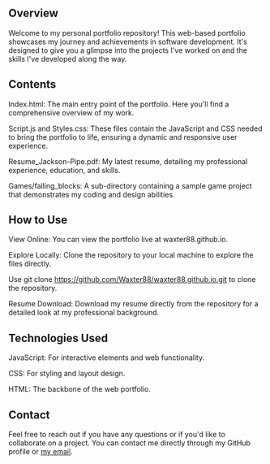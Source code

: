 ## Overview
Welcome to my personal portfolio repository! This web-based portfolio showcases my journey and achievements in software development. It's designed to give you a glimpse into the projects I've worked on and the skills I've developed along the way.

## Contents
Index.html: The main entry point of the portfolio. Here you'll find a comprehensive overview of my work.

Script.js and Styles.css: These files contain the JavaScript and CSS needed to bring the portfolio to life, ensuring a dynamic and responsive user experience.

Resume_Jackson-Pipe.pdf: My latest resume, detailing my professional experience, education, and skills.

Games/falling_blocks: A sub-directory containing a sample game project that demonstrates my coding and design abilities.

## How to Use
View Online: You can view the portfolio live at waxter88.github.io.

Explore Locally: Clone the repository to your local machine to explore the files directly.

Use git clone https://github.com/Waxter88/waxter88.github.io.git to clone the repository.

Resume Download: Download my resume directly from the repository for a detailed look at my professional background.

## Technologies Used
JavaScript: For interactive elements and web functionality.

CSS: For styling and layout design.

HTML: The backbone of the web portfolio.

## Contact
Feel free to reach out if you have any questions or if you'd like to collaborate on a project. You can contact me directly through my GitHub profile or [my email](jackbpipe@gmail.com).
